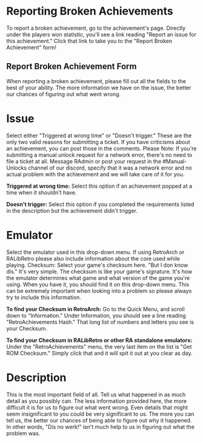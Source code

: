 # Reporting Broken Achievements

To report a broken achievement, go to the achievement's page. Directly under the players won statistic, you'll see a link reading  "Report an issue for this achievement." Click that link to take you to the "Report Broken Achievement" form!

## Report Broken Achievement Form
When reporting a broken achievement, please fill out all the fields to the best of your ability. The more information we have on the issue, the better our chances of figuring out what went wrong.

# Issue
Select either "Triggered at wrong time" or "Doesn't trigger." These are the only two valid reasons for submitting a ticket. If you have criticisms about an achievement, you can post those in the comments.
Please Note: If you're submitting a manual unlock request for a network error, there's no need to file a ticket at all. Message RAdmin or post your request in the #Manual-Unlocks channel of our discord, specify that it was a network error and no actual problem with the achievement and we will take care of it for you.

**Triggered at wrong time:**
Select this option if an achievement popped at a time when it shouldn't have.

**Doesn't trigger:**
Select this option if you completed the requirements listed in the description but the achievement didn't trigger.

# Emulator
Select the emulator used in this drop-down menu. If using RetroArch or RALibRetro please also include information about the core used while playing.
Checksum:
Select your game's checksum here.
"But I don know dis."
It's very simple. The checksum is like your game's signature. It's how the emulator determines what game and what version of the game you're using. When you have it, you should find it on this drop-down menu. This can be extremely important when looking into a problem so please always try to include this information.

**To find your Checksum in RetroArch:**
Go to the Quick Menu, and scroll down to "Information." Under Information, you should see a line reading "RetroAchievements Hash." That long list of numbers and letters you see is your Checksum. 

**To find your Checksum in RALibRetro or other RA standalone emulators:**
Under the "RetroAchievements" menu, the very last item on the list is "Get ROM Checksum." Simply click that and it will spit it out at you clear as day.

# Description
This is the most important field of all. Tell us what happened in as much detail as you possibly can. The less information provided here, the more difficult it is for us to figure out what went wrong. Even details that might seem insignificant to you could be very significant to us. The more you can tell us, the better our chances of being able to figure out why it happened. In other words, "Dis no werk!" isn't much help to us in figuring out what the problem was.